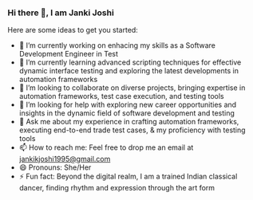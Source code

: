 ### Hi there 👋, I am Janki Joshi
Here are some ideas to get you started:
- 🔭 I’m currently working on enhacing my skills as a Software Development Engineer in Test
- 🌱 I’m currently learning advanced scripting techniques for effective dynamic interface testing and exploring the latest developments in automation frameworks
- 👯 I’m looking to collaborate on diverse projects, bringing expertise in automation frameworks, test case execution, and testing tools
- 🤔 I’m looking for help with exploring new career opportunities and insights in the dynamic field of software development and testing
- 💬 Ask me about my experience in crafting automation frameworks, executing end-to-end trade test cases, & my proficiency with testing tools
- 📫 How to reach me: Feel free to drop me an email at jankikjoshi1995@gmail.com
- 😄 Pronouns: She/Her
- ⚡ Fun fact: Beyond the digital realm, I am a trained Indian classical dancer, finding rhythm and expression through the art form
